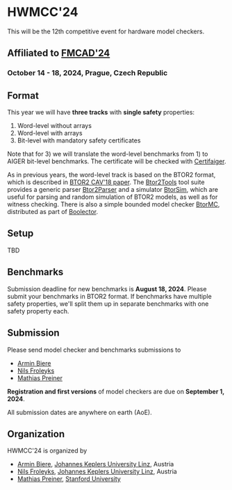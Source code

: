 # HWMCC'24

This will be the 12th competitive event for hardware model checkers.

## Affiliated to [FMCAD'24](https://fmcad.forsyte.at/FMCAD24/)
### October 14 - 18, 2024, Prague, Czech Republic

## Format

This year we will have **three tracks** with **single safety** properties:

1. Word-level without arrays
2. Word-level with arrays
3. Bit-level with mandatory safety certificates

Note that for 3) we will translate the word-level benchmarks from 1) to
AIGER bit-level benchmarks.
The certificate will be checked with [Certifaiger](https://github.com/Froleyks/certifaiger).

As in previous years, the word-level track is based on the BTOR2 format, which
is described in
[BTOR2 CAV'18 paper](https://link.springer.com/content/pdf/10.1007%2F978-3-319-96145-3_32.pdf).
The [Btor2Tools](https://github.com/Boolector/btor2tools/)
tool suite provides a generic parser
[Btor2Parser](https://github.com/Boolector/btor2tools/tree/master/src/btor2parser)
and a simulator
[BtorSim](https://github.com/Boolector/btor2tools/tree/master/src/btorsim),
which are useful for parsing and random simulation of BTOR2 models, as well as
for witness checking.
There is also a simple bounded model checker
[BtorMC](https://github.com/Boolector/boolector/blob/master/src/btormc.c),
distributed as part of
[Boolector](https://github.com/Boolector/boolector).


## Setup

TBD

## Benchmarks

Submission deadline for new benchmarks is **August 18, 2024**. Please submit
your benchmarks in BTOR2 format. If benchmarks have multiple safety properties,
we'll split them up in separate benchmarks with one safety property each.

## Submission

Please send model checker and benchmarks submissions to  
- [Armin Biere](mailto:biere@cs.uni-freiburg.de)
- [Nils Froleyks](mailto:nils.froleyks@jku.at)
- [Mathias Preiner](mailto:preiner@cs.stanford.edu)

**Registration and first versions** of model checkers are due on
**September 1, 2024**.

All submission dates are anywhere on earth (AoE).

## Organization

HWMCC'24 is organized by

- [Armin Biere](http://fmv.jku.at/biere),
  [Johannes Keplers University Linz](http://www.jku.at), Austria
- [Nils Froleyks](http://fmv.jku.at/froleyks), 
  [Johannes Keplers University Linz](http://www.jku.at), Austria
- [Mathias Preiner](https://cs.stanford.edu/~preiner),
  [Stanford University](https://www.stanford.edu)

